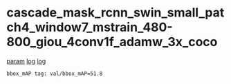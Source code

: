 # cascade_mask_rcnn_swin_small_patch4_window7_mstrain_480-800_giou_4conv1f_adamw_3x_coco

[param](work_dirs/cascade_mask_rcnn_swin_small_patch4_window7_mstrain_480-800_giou_4conv1f_adamw_3x_coco/cascade_mask_rcnn_swin_small_patch4_window7_mstrain_480-800_giou_4conv1f_adamw_3x_coco.py)
[log](work_dirs/cascade_mask_rcnn_swin_small_patch4_window7_mstrain_480-800_giou_4conv1f_adamw_3x_coco/20210611_153456.log)
[log](work_dirs/cascade_mask_rcnn_swin_small_patch4_window7_mstrain_480-800_giou_4conv1f_adamw_3x_coco/20210615_115805.log)


`bbox_mAP tag: val/bbox_mAP=51.8`